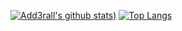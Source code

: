 [![Add3rall's github stats](https://github-readme-stats.vercel.app/api?username=Add3rall&count_private=true&theme=tokyonight&hide=stars,prs,issues))](https://github.com/Add3rall/github-readme-stats)
[![Top Langs](https://github-readme-stats.vercel.app/api/top-langs/?username=Add3rall)](https://github.com/Add3rall/github-readme-stats)

